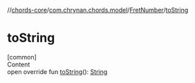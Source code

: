 //[chords-core](../../../index.md)/[com.chrynan.chords.model](../index.md)/[FretNumber](index.md)/[toString](to-string.md)



# toString  
[common]  
Content  
open override fun [toString](to-string.md)(): [String](https://kotlinlang.org/api/latest/jvm/stdlib/kotlin/-string/index.html)  



